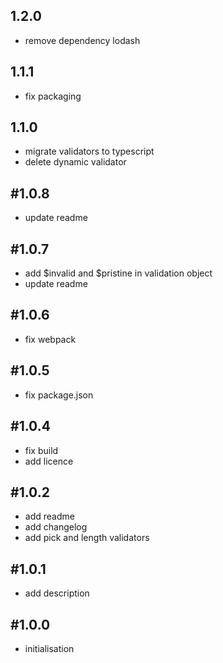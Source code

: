 ## 1.2.0
* remove dependency lodash

## 1.1.1
* fix packaging

## 1.1.0
* migrate validators to typescript
* delete dynamic validator

## #1.0.8
* update readme

## #1.0.7
* add $invalid and $pristine in validation object
* update readme

## #1.0.6
* fix webpack

## #1.0.5
* fix package.json

## #1.0.4
* fix build
* add licence

## #1.0.2
* add readme
* add changelog
* add pick and length validators

## #1.0.1
* add description

## #1.0.0
* initialisation
